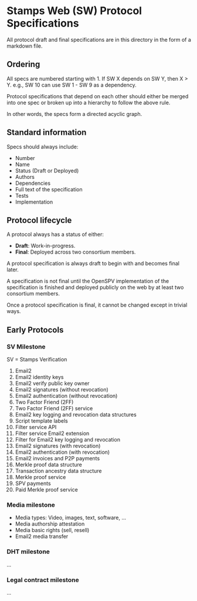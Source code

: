 Stamps Web (SW) Protocol Specifications
=======================================

All protocol draft and final specifications are in this directory in the form of
a markdown file.

Ordering
--------

All specs are numbered starting with 1. If SW X depends on SW Y, then X > Y.
e.g., SW 10 can use SW 1 - SW 9 as a dependency.

Protocol specifications that depend on each other should either be merged into
one spec or broken up into a hierarchy to follow the above rule.

In other words, the specs form a directed acyclic graph.

Standard information
--------------------

Specs should always include:
- Number
- Name
- Status (Draft or Deployed)
- Authors
- Dependencies
- Full text of the specification
- Tests
- Implementation

Protocol lifecycle
------------------

A protocol always has a status of either:

- **Draft**: Work-in-progress.
- **Final**: Deployed across two consortium members.

A protocol specification is always draft to begin with and becomes final later.

A specification is not final until the OpenSPV implementation of the
specification is finished and deployed publicly on the web by at least two
consortium members.

Once a protocol specification is final, it cannot be changed except in trivial
ways.

Early Protocols
---------------

### SV Milestone

SV = Stamps Verification

1. Email2
2. Email2 identity keys
3. Email2 verify public key owner
4. Email2 signatures (without revocation)
5. Email2 authentication (without revocation)
6. Two Factor Friend (2FF)
7. Two Factor Friend (2FF) service
8. Email2 key logging and revocation data structures
9. Script template labels
10. Filter service API
11. Filter service Email2 extension
12. Filter for Email2 key logging and revocation
13. Email2 signatures (with revocation)
14. Email2 authentication (with revocation)
15. Email2 invoices and P2P payments
16. Merkle proof data structure
17. Transaction ancestry data structure
18. Merkle proof service
19. SPV payments
20. Paid Merkle proof service

### Media milestone

- Media types: Video, images, text, software, ...
- Media authorship attestation
- Media basic rights (sell, resell)
- Email2 media transfer

### DHT milestone

...

### Legal contract milestone

...